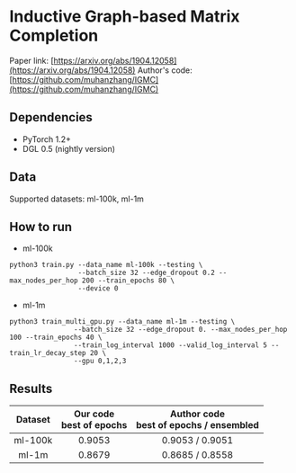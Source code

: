 # Inductive Graph-based Matrix Completion

Paper link: [https://arxiv.org/abs/1904.12058](https://arxiv.org/abs/1904.12058)
Author's code: [https://github.com/muhanzhang/IGMC](https://github.com/muhanzhang/IGMC)

## Dependencies

* PyTorch 1.2+
* DGL 0.5 (nightly version)

## Data

Supported datasets: ml-100k, ml-1m

## How to run

- ml-100k

```shell
python3 train.py --data_name ml-100k --testing \
                 --batch_size 32 --edge_dropout 0.2 --max_nodes_per_hop 200 --train_epochs 80 \
                 --device 0
```

- ml-1m

```shell
python3 train_multi_gpu.py --data_name ml-1m --testing \
                --batch_size 32 --edge_dropout 0. --max_nodes_per_hop 100 --train_epochs 40 \
                --train_log_interval 1000 --valid_log_interval 5 --train_lr_decay_step 20 \
                --gpu 0,1,2,3
```

## Results

|Dataset|Our code <br> best of epochs|Author code <br> best of epochs / ensembled|
|:-:|:-:|:-:|
|ml-100k|0.9053|0.9053 / 0.9051|
|ml-1m|0.8679|0.8685 / 0.8558|
